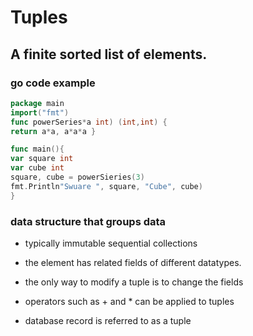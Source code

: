 # Tuples

## A finite sorted list of elements.

### go code example
```go
package main
import("fmt")
func powerSeries*a int) (int,int) {
return a*a, a*a*a }

func main(){
var square int
var cube int
square, cube = powerSieries(3)
fmt.Println"Swuare ", square, "Cube", cube)
}
```

### data structure that groups data
- typically immutable sequential collections

- the element has related fields of different datatypes.
- the only way to modify a tuple is to change the fields
- operators such as + and * can be applied to tuples
- database record is referred to as a tuple
